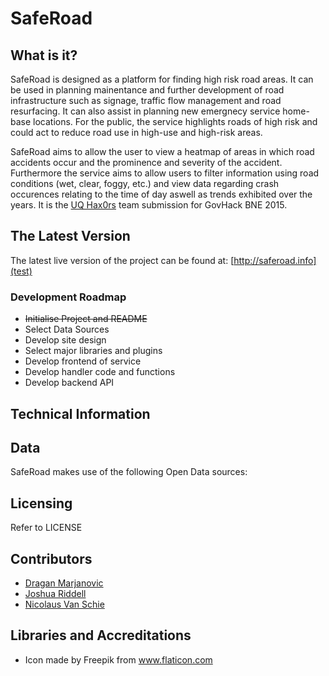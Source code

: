 
#                          SafeRoad

##  What is it?

  SafeRoad is designed as a platform for finding high risk road areas. It can be used in planning mainentance and further development of road infrastructure such as signage, traffic flow management and road resurfacing. It can also assist in planning new emergnecy service home-base locations. For the public, the service highlights roads of high risk and could act to reduce road use in high-use and high-risk areas.

  SafeRoad aims to allow the user to view a heatmap of areas in which road accidents occur and the prominence and severity of the accident. Furthermore the service aims to allow users to filter information using road conditions (wet, clear, foggy, etc.) and view data regarding crash occurences relating to the time of day aswell as trends exhibited over the years. It is the [UQ Hax0rs](https://github.com/hax0rs) team submission for
  GovHack BNE 2015.

##  The Latest Version

  The latest live version of the project can be found at:
  [http://saferoad.info](test)

### Development Roadmap

  - ~~Initialise Project and README~~
  - Select Data Sources
  - Develop site design
  - Select major libraries and plugins
  - Develop frontend of service
  - Develop handler code and functions
  - Develop backend API

## Technical Information

## Data

  SafeRoad makes use of the following Open Data sources:

##  Licensing

  Refer to LICENSE

## Contributors

  + [Dragan Marjanovic](https://github.com/draganmarjanovic)
  + [Joshua Riddell](https://github.com/JoshuaRiddell)
  + [Nicolaus Van Schie](https://github.com/NicolausVanSchie)

##  Libraries and Accreditations
  
  * Icon made by Freepik from www.flaticon.com